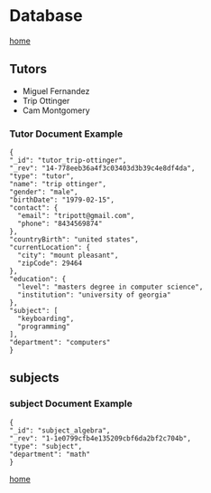# Database

[home](../readme.md)

## Tutors

- Miguel Fernandez
- Trip Ottinger
- Cam Montgomery

### Tutor Document Example

  ```
  {
  "_id": "tutor_trip-ottinger",
  "_rev": "14-778eeb36a4f3c03403d3b39c4e8df4da",
  "type": "tutor",
  "name": "trip ottinger",
  "gender": "male",
  "birthDate": "1979-02-15",
  "contact": {
    "email": "tripott@gmail.com",
    "phone": "8434569874"
  },
  "countryBirth": "united states",
  "currentLocation": {
    "city": "mount pleasant",
    "zipCode": 29464
  },
  "education": {
    "level": "masters degree in computer science",
    "institution": "university of georgia"
  },
  "subject": [
    "keyboarding",
    "programming"
  ],
  "department": "computers"
}
  ```


## subjects

### subject Document Example

  ```
  {
  "_id": "subject_algebra",
  "_rev": "1-1e0799cfb4e135209cbf6da2bf2c704b",
  "type": "subject",
  "department": "math"
}
  ```

[home](../readme.md)
